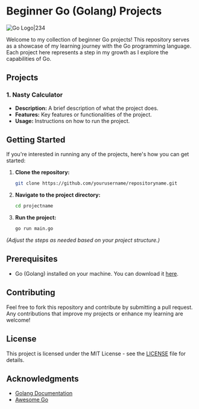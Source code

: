 # Beginner Go (Golang) Projects

![Go Logo|234](https://miro.medium.com/v2/resize:fit:1061/1*pn-IzUxHCtYMlBlLsG3DGA.png)

Welcome to my collection of beginner Go projects! This repository serves as a showcase of my learning journey with the Go programming language. Each project here represents a step in my growth as I explore the capabilities of Go.

## Projects

### 1. Nasty Calculator
- **Description:** A brief description of what the project does.
- **Features:** Key features or functionalities of the project.
- **Usage:** Instructions on how to run the project.

## Getting Started

If you're interested in running any of the projects, here's how you can get started:

1. **Clone the repository:**
   ```bash
   git clone https://github.com/yourusername/repositoryname.git
   ```
   
2. **Navigate to the project directory:**
   ```bash
   cd projectname
   ```

3. **Run the project:**
   ```bash
   go run main.go
   ```

*(Adjust the steps as needed based on your project structure.)*

## Prerequisites

- Go (Golang) installed on your machine. You can download it [here](https://golang.org/dl/).

## Contributing

Feel free to fork this repository and contribute by submitting a pull request. Any contributions that improve my projects or enhance my learning are welcome!

## License

This project is licensed under the MIT License - see the [LICENSE](LICENSE) file for details.

## Acknowledgments

- [Golang Documentation](https://golang.org/doc/)
- [Awesome Go](https://awesome-go.com/)
